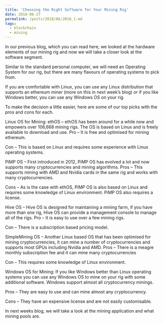 ```yaml
---
title: 'Choosing the Right Software for Your Mining Rig'
date: 2018-06-27
permalink: /posts/2018/06/2018_1.md
tags:
  - blockchain
  - mining 
---
```



In our previous blog, which you can read here, we looked at the hardware elements of our mining rig and now we will take a closer look at the software segment. 

Similar to the standard personal computer, we will need an Operating System for our rig, but there are many flavours of operating systems to pick from.

If you are comfortable with Linux, you can use any Linux distribution that supports an ethereum miner (more on this in next week’s blog) or if you like Windows better, you can use any Windows OS on your rig.

To make the decision a little easier, here are some of our top picks with the pros and cons for each.  

Linux OS for Mining:
ethOS – ethOS has been around for a while now and empowers over 106,668 mining rigs. The OS is based on Linux and is freely available to download and use. 
Pro – It is free and optimised for mining ethereum. 

Con – This is based on Linux and requires some experience with Linux operating systems. 

PiMP OS – First introduced in 2012, PiMP OS has evolved a lot and now supports many cryptocurrencies and mining algorithms. 
Pros – This supports mining with AMD and Nvidia cards in the same rig and works with many cryptocurrencies. 

Cons – As is the case with ethOS, PiMP OS is also based on Linux and requires some knowledge of Linux environment. PiMP OS also requires a license.

Hive OS – Hive OS is designed for maintaining a mining farm, if you have more than one rig, Hive OS can provide a management console to manage all of the rigs.
Pro – It is easy to use over a few mining rigs. 

Con – There is a subscription based pricing model.

SimpleMining OS – Another Linux based OS that has been optimised for mining cryptocurrencies, it can mine a number of cryptocurrencies and supports most GPUs including Nvidia and AMD.
Pros – There is a meagre monthly subscription fee and it can mine many cryptocurrencies 

Con – This requires some knowledge of Linux environment.

Windows OS for Mining:
If you like Windows better than Linux operating systems you can use any Windows OS to mine on your rig with some additional software. Windows support almost all cryptocurrency minings. 

Pros – They are easy to use and can mine almost any cryptocurrency.

Cons – They have an expensive license and are not easily customisable.

In next weeks blog, we will take a look at the mining application and what mining pools are.

